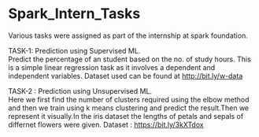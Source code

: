 # Spark_Intern_Tasks
Various tasks were assigned as part of the internship at spark foundation.


TASK-1: Prediction using Supervised ML.\
Predict the percentage of an student based on the no. of study hours. This is a simple linear regression task as it involves a dependent and independent variables. Dataset used can be found at http://bit.ly/w-data

TASK-2 : Prediction using Unsupervised ML.\
Here we first find the number of clusters required using the elbow method and then we train  using k means clustering and predict the result.Then we represent it visually.In the iris dataset the lengths of petals and sepals of differnet flowers were given. Dataset : https://bit.ly/3kXTdox

